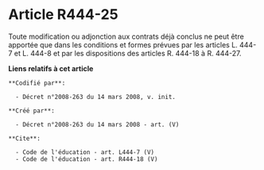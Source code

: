 # Article R444-25

Toute modification ou adjonction aux contrats déjà conclus ne peut être apportée que dans les conditions et formes prévues
par les articles L. 444-7 et L. 444-8 et par les dispositions des articles R. 444-18 à R. 444-27.

**Liens relatifs à cet article**

	**Codifié par**:

	  - Décret n°2008-263 du 14 mars 2008, v. init.

	**Créé par**:

	  - Décret n°2008-263 du 14 mars 2008 - art. (V)

	**Cite**:

	  - Code de l'éducation - art. L444-7 (V)
	  - Code de l'éducation - art. R444-18 (V)
